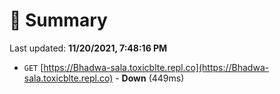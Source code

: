 # 📖 Summary
Last updated: **11/20/2021, 7:48:16 PM**

- `GET` [https://Bhadwa-sala.toxicblte.repl.co](https://Bhadwa-sala.toxicblte.repl.co) - **Down** (449ms)
